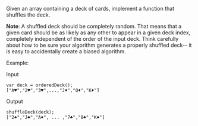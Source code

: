 Given an array containing a deck of cards, implement a function that shuffles
the deck.

**Note**:
  A shuffled deck should be completely random. That means that a given card should
  be as likely as any other to appear in a given deck index, completely independent
  of the order of the input deck. Think carefully about how to be sure your algorithm
  generates a properly shuffled deck-- it is easy to accidentally create a biased algorithm.
 
Example:

Input

    var deck = orderedDeck();
    ["A♥","2♥","3♥",...,"J♦","Q♦","K♦"]

 
 Output    

    shuffleDeck(deck);
    ["2♠","J♣","A♦", ... ,"7♣","8♣","K♠"]

